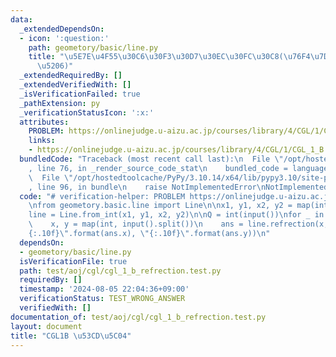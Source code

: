 ```yaml
---
data:
  _extendedDependsOn:
  - icon: ':question:'
    path: geometory/basic/line.py
    title: "\u5E7E\u4F55\u30C6\u30F3\u30D7\u30EC\u30FC\u30C8(\u76F4\u7DDA\u30FB\u7DDA\
      \u5206)"
  _extendedRequiredBy: []
  _extendedVerifiedWith: []
  _isVerificationFailed: true
  _pathExtension: py
  _verificationStatusIcon: ':x:'
  attributes:
    PROBLEM: https://onlinejudge.u-aizu.ac.jp/courses/library/4/CGL/1/CGL_1_B
    links:
    - https://onlinejudge.u-aizu.ac.jp/courses/library/4/CGL/1/CGL_1_B
  bundledCode: "Traceback (most recent call last):\n  File \"/opt/hostedtoolcache/PyPy/3.10.14/x64/lib/pypy3.10/site-packages/onlinejudge_verify/documentation/build.py\"\
    , line 76, in _render_source_code_stat\n    bundled_code = language.bundle(\n\
    \  File \"/opt/hostedtoolcache/PyPy/3.10.14/x64/lib/pypy3.10/site-packages/onlinejudge_verify/languages/python.py\"\
    , line 96, in bundle\n    raise NotImplementedError\nNotImplementedError\n"
  code: "# verification-helper: PROBLEM https://onlinejudge.u-aizu.ac.jp/courses/library/4/CGL/1/CGL_1_B\n\
    \nfrom geometory.basic.line import Line\n\nx1, y1, x2, y2 = map(int, input().split())\n\
    line = Line.from_int(x1, y1, x2, y2)\n\nQ = int(input())\nfor _ in range(Q):\n\
    \    x, y = map(int, input().split())\n    ans = line.refrection(x, y)\n    print(\"\
    {:.10f}\".format(ans.x), \"{:.10f}\".format(ans.y))\n"
  dependsOn:
  - geometory/basic/line.py
  isVerificationFile: true
  path: test/aoj/cgl/cgl_1_b_refrection.test.py
  requiredBy: []
  timestamp: '2024-08-05 22:04:36+09:00'
  verificationStatus: TEST_WRONG_ANSWER
  verifiedWith: []
documentation_of: test/aoj/cgl/cgl_1_b_refrection.test.py
layout: document
title: "CGL1B \u53CD\u5C04"
---
```


